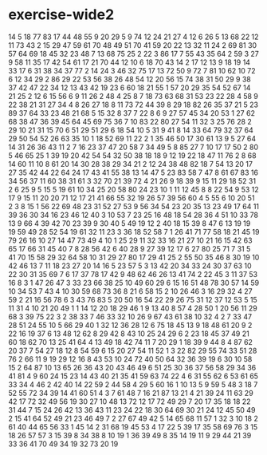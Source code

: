 # exercise-wide2
14
5
18
77
83
17
44
48
55
9
20
29
5
9
74
12
24
21
27
4
12
6
26
5
13
68
22
12
11
73
43
2
15
29
47
59
61
70
48
49
51
70
41
59
20
22
13
32
11
24
2
69
81
30
57
64
69
18
45
32
23
48
7
13
68
75
25
2
22
3
86
17
7
55
43
35
64
2
59
3
27
9
58
11
35
17
42
54
61
17
21
70
44
12
10
6
18
70
43
14
2
17
12
13
9
18
19
14
33
17
6
31
38
34
37
77
2
14
24
3
46
32
75
17
13
72
50
9
72
7
81
10
62
10
72
6
12
34
29
2
86
29
22
53
56
38
26
48
54
12
20
56
15
74
38
31
50
29
9
38
37
42
47
22
34
12
13
43
42
19
23
6
60
18
21
55
1
57
20
29
35
54
52
67
14
21
25
2
12
6
15
56
6
9
11
26
2
48
4
25
8
7
18
73
63
68
31
53
23
22
28
4
58
9
22
38
21
31
27
34
4
8
26
27
18
8
11
73
72
44
39
8
29
18
82
26
35
37
21
5
23
89
37
64
33
23
48
21
68
5
15
32
8
37
7
22
8
6
9
27
57
45
34
20
53
1
27
62
68
38
47
36
39
45
64
45
69
75
36
7
10
83
22
80
27
54
11
32
3
25
76
28
2
29
10
21
31
15
70
6
51
29
51
29
6
18
54
10
5
31
9
41
8
14
33
64
79
32
37
64
29
50
54
52
26
63
35
10
1
18
52
69
11
22
2
1
35
46
50
17
30
61
13
9
5
27
64
14
31
26
36
43
11
2
7
16
23
37
47
20
58
7
34
49
5
8
85
27
7
10
17
17
50
2
80
5
46
65
25
1
39
19
20
42
54
54
32
50
38
18
18
9
12
19
22
18
47
11
76
2
8
68
14
60
11
10
8
61
20
14
30
28
38
29
34
21
2
12
24
38
48
82
18
7
54
13
20
17
27
35
42
44
22
64
24
17
43
41
55
38
13
14
47
5
23
83
58
7
47
8
61
67
83
16
34
56
37
11
60
38
31
61
3
32
70
21
39
72
4
21
26
9
18
39
9
15
11
29
18
52
31
2
6
25
9
5
15
5
19
61
10
34
25
20
58
80
24
23
10
1
11
12
45
8
8
22
54
9
53
12
17
9
15
11
20
20
71
12
17
21
41
66
55
32
19
26
57
39
56
60
4
5
55
6
10
20
51
2
3
8
15
1
56
22
69
48
23
31
52
27
53
9
56
34
54
23
20
35
13
23
49
17
64
11
39
36
30
34
16
23
46
12
40
3
10
53
7
23
25
16
48
18
54
28
36
4
51
10
33
78
13
9
66
4
39
42
70
23
39
9
30
40
5
49
19
12
2
40
18
15
39
8
47
6
13
19
19
19
59
49
28
52
54
19
61
32
11
23
3
36
18
52
58
7
1
26
41
71
77
58
18
21
45
19
79
26
16
10
27
14
47
73
49
4
10
1
25
29
11
32
33
16
21
27
10
21
16
15
42
63
65
17
66
31
45
40
7
8
28
56
42
6
40
28
9
27
39
12
17
6
27
80
25
71
7
31
5
41
70
15
58
29
32
64
58
10
31
29
27
80
17
29
41
25
2
55
50
35
46
8
30
19
10
42
46
13
7
11
18
23
27
20
14
16
5
23
57
5
3
13
42
20
34
33
24
30
37
63
10
22
30
31
35
69
7
6
17
37
78
17
42
9
48
62
46
26
13
41
74
2
22
45
3
11
37
53
16
8
3
1
47
26
47
3
33
23
66
38
25
10
49
60
29
6
15
16
51
48
78
30
57
14
59
10
34
53
7
43
4
10
30
59
68
73
36
8
21
6
58
15
2
10
26
46
3
16
29
32
4
27
59
2
21
16
56
78
6
3
43
76
83
5
20
50
16
54
22
29
26
75
31
12
37
12
53
5
15
11
31
4
10
21
20
49
1
1
14
12
20
18
29
46
1
9
13
40
8
57
4
28
50
1
20
56
11
29
68
3
39
75
22
3
2
38
33
7
46
33
32
10
26
9
67
43
61
38
10
32
4
2
7
33
47
28
51
24
55
10
5
66
29
40
1
32
12
36
28
12
6
75
18
45
13
9
18
48
61
20
9
2
22
16
19
37
6
13
48
12
62
8
29
42
8
43
10
25
24
29
6
2
23
18
45
37
49
21
60
18
62
70
13
25
41
64
4
13
49
18
42
74
11
7
20
29
1
18
39
9
44
8
4
87
62
20
37
7
54
27
18
12
8
54
59
6
15
20
27
54
11
52
1
3
22
82
29
55
74
33
51
28
76
2
66
11
9
19
29
12
16
8
43
53
10
24
72
40
50
64
32
36
39
19
6
30
10
58
15
2
64
87
10
13
65
26
36
43
20
43
46
49
6
51
25
30
36
37
56
58
29
34
36
41
81
4
9
60
24
15
23
14
43
40
21
35
41
59
63
74
22
4
6
31
55
62
6
53
61
65
33
34
4
46
2
42
40
14
22
59
2
44
58
4
29
5
60
16
1
10
13
5
9
59
5
48
3
18
7
52
55
72
34
39
14
41
60
51
4
3
7
61
48
7
16
21
87
13
21
4
21
39
24
11
63
29
42
17
72
32
49
56
19
30
27
10
48
13
72
12
17
72
49
29
7
20
17
35
18
18
22
31
44
7
15
24
26
42
13
36
43
11
23
24
22
18
30
64
69
30
21
24
12
45
50
49
2
15
41
64
52
49
21
23
46
49
7
2
27
67
49
42
5
14
65
68
11
57
1
32
3
10
18
2
61
40
44
65
56
33
1
45
14
2
31
68
19
45
53
4
17
22
5
39
17
35
58
69
76
3
15
18
26
57
57
3
15
39
8
34
38
8
10
19
1
36
39
49
8
35
14
19
11
9
29
44
21
39
33
36
41
70
49
34
19
32
73
20
19
